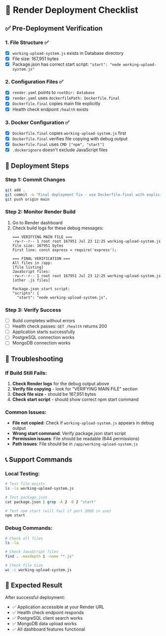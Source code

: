 # 🚀 Render Deployment Checklist

## ✅ Pre-Deployment Verification

### 1. **File Structure** ✅
- [x] `working-upload-system.js` exists in Database directory
- [x] File size: 167,951 bytes
- [x] Package.json has correct start script: `"start": "node working-upload-system.js"`

### 2. **Configuration Files** ✅
- [x] `render.yaml` points to `rootDir: Database`
- [x] `render.yaml` uses `dockerfilePath: Dockerfile.final`
- [x] `Dockerfile.final` copies main file explicitly
- [x] Health check endpoint `/health` exists

### 3. **Docker Configuration** ✅
- [x] `Dockerfile.final` copies `working-upload-system.js` first
- [x] `Dockerfile.final` verifies file copying with debug output
- [x] `Dockerfile.final` uses `CMD ["npm", "start"]`
- [x] `.dockerignore` doesn't exclude JavaScript files

## 🔧 Deployment Steps

### Step 1: Commit Changes
```bash
git add .
git commit -m "Final deployment fix - use Dockerfile.final with explicit file copying"
git push origin main
```

### Step 2: Monitor Render Build
1. Go to Render dashboard
2. Check build logs for these debug messages:
   ```
   === VERIFYING MAIN FILE ===
   -rw-r--r-- 1 root root 167951 Jul 23 12:25 working-upload-system.js
   File size: 167951 bytes
   First line: const express = require('express');
   
   === FINAL VERIFICATION ===
   All files in /app:
   [file listing]
   JavaScript files:
   -rw-r--r-- 1 root root 167951 Jul 23 12:25 working-upload-system.js
   [other .js files]
   
   Package.json start script:
   "scripts": {
     "start": "node working-upload-system.js",
   ```

### Step 3: Verify Success
- [ ] Build completes without errors
- [ ] Health check passes: `GET /health` returns 200
- [ ] Application starts successfully
- [ ] PostgreSQL connection works
- [ ] MongoDB connection works

## 🐛 Troubleshooting

### If Build Still Fails:
1. **Check Render logs** for the debug output above
2. **Verify file copying** - look for "VERIFYING MAIN FILE" section
3. **Check file size** - should be 167,951 bytes
4. **Check start script** - should show correct npm start command

### Common Issues:
- **File not copied**: Check if `working-upload-system.js` appears in debug output
- **Wrong start command**: Verify package.json start script
- **Permission issues**: File should be readable (644 permissions)
- **Path issues**: File should be in `/app/working-upload-system.js`

## 📞 Support Commands

### Local Testing:
```bash
# Test file exists
ls -la working-upload-system.js

# Test package.json
cat package.json | grep -A 2 -B 2 "start"

# Test npm start (will fail if port 3000 in use)
npm start
```

### Debug Commands:
```bash
# Check all files
ls -la

# Check JavaScript files
find . -maxdepth 1 -name "*.js"

# Check file size
wc -c working-upload-system.js
```

## 🎯 Expected Result

After successful deployment:
- ✅ Application accessible at your Render URL
- ✅ Health check endpoint responds
- ✅ PostgreSQL client search works
- ✅ MongoDB data upload works
- ✅ All dashboard features functional 